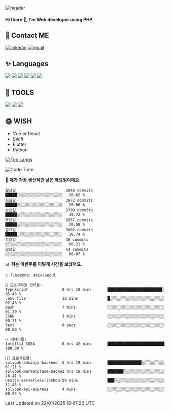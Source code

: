 ![header](https://capsule-render.vercel.app/api?type=waving&color=auto&height=300&section=header&text=Elin&fontSize=90&animation=twinkling)

#### Hi there 👋, I'm <b>Web developer</b> using PHP. ####

<!--
- 🔭 I’m currently working on Uniwill
- 🌱 I’m currently learning Vue or React or Python.
-->

<!---#### I am PHP developer --->

## 💌 Contact ME ###
[<img src='https://img.shields.io/badge/-EunjiKo-%230A66C2?style=flat-square&logo=LinkedIn&logoColor=white' alt='linkedin'>](https://www.linkedin.com/in/https://www.linkedin.com/in/eunji-ko-00a907164//)  [<img src='https://img.shields.io/badge/-einee214%40gmail.com-%23EA4335?style=flat-square&logo=Gmail&logoColor=white' alt='gmail'>](einee214@gmail.com)  


## ✨ Languages
<img src='https://img.shields.io/badge/-PHP-%23777BB4?style=for-the-badge&logo=PHP&logoColor=white'> <img src='https://img.shields.io/badge/-Laravel-%23FF2D20?style=for-the-badge&logo=Laravel&logoColor=white'> <img src='https://img.shields.io/badge/Jquery-%230769AD?style=for-the-badge&logo=Jquery&logoColor=white'> <img src='https://img.shields.io/badge/CSS3-%231572B6?style=for-the-badge&logo=CSS3&logoColor=white'> <img src='https://img.shields.io/badge/Bootstrap-%237952B3?style=for-the-badge&logo=Bootstrap&logoColor=white' > <img src='https://img.shields.io/badge/MySQL-%234479A1?style=for-the-badge&logo=MySQL&logoColor=white' >

## 🌷 TOOLS
<img src='https://img.shields.io/badge/PHPSTORM-%23000000?style=for-the-badge&logo=PhpStorm&logoColor=white' > <img src='https://img.shields.io/badge/GitLab-%23FCA121?style=for-the-badge&logo=GitLab&logoColor=white' > <img src='https://img.shields.io/badge/GitHub-%23181717?style=for-the-badge&logo=GitHub&logoColor=white'>


## 🌞 WISH
- Vue or React
- Swift
- Flutter
- Python


[![Top Langs](https://github-readme-stats.vercel.app/api/top-langs/?username=ein214&layout=compact)](https://github.com/anuraghazra/github-readme-stats)

<!--START_SECTION:waka-->
![Code Time](http://img.shields.io/badge/Code%20Time-4%2C008%20hrs%2020%20mins-blue)

📅 **제가 가장 생산적인 날은 화요일이에요.** 

```text
월요일                      3848 commits        █████░░░░░░░░░░░░░░░░░░░░   20.02 % 
화요일                      3972 commits        █████░░░░░░░░░░░░░░░░░░░░   20.66 % 
수요일                      3790 commits        █████░░░░░░░░░░░░░░░░░░░░   19.72 % 
목요일                      3957 commits        █████░░░░░░░░░░░░░░░░░░░░   20.58 % 
금요일                      3602 commits        █████░░░░░░░░░░░░░░░░░░░░   18.74 % 
토요일                      40 commits          ░░░░░░░░░░░░░░░░░░░░░░░░░   00.21 % 
일요일                      14 commits          ░░░░░░░░░░░░░░░░░░░░░░░░░   00.07 % 
```


📊 **저는 이번주를 이렇게 시간을 보냈어요.** 

```text
🕑︎ Timezone: Asia/Seoul

💬 프로그래밍 언어들: 
TypeScript               8 hrs 18 mins       ████████████████████████░   95.43 % 
.env file                12 mins             █░░░░░░░░░░░░░░░░░░░░░░░░   02.48 % 
Bash                     7 mins              ░░░░░░░░░░░░░░░░░░░░░░░░░   01.39 % 
JSON                     3 mins              ░░░░░░░░░░░░░░░░░░░░░░░░░   00.71 % 
Text                     0 secs              ░░░░░░░░░░░░░░░░░░░░░░░░░   00.00 % 

🔥 에디터들: 
IntelliJ IDEA            8 hrs 42 mins       █████████████████████████   100.00 % 

🐱‍💻 프로젝트들: 
solvook-adminjs-backend  5 hrs 19 mins       ███████████████░░░░░░░░░░   61.21 % 
solvook-marketplace-backe2 hrs 18 mins       ███████░░░░░░░░░░░░░░░░░░   26.41 % 
nestjs-serverless-lambda-59 mins             ███░░░░░░░░░░░░░░░░░░░░░░   11.45 % 
solvook-api-express      4 mins              ░░░░░░░░░░░░░░░░░░░░░░░░░   00.93 % 
```


 Last Updated on 22/01/2025 18:47:20 UTC
<!--END_SECTION:waka-->

<!---![GitHub stats](https://github-readme-stats.vercel.app/api?username=ein214&show_icons=true&theme=dracula)  --->



